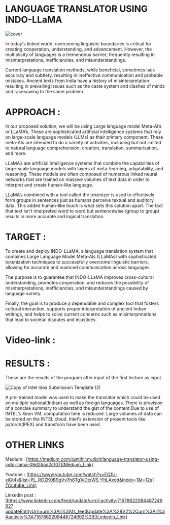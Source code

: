 # LANGUAGE TRANSLATOR USING INDO-LLaMA

![cover](https://github.com/ShreyasDevesh/BOLT/assets/77879410/9f15c8c9-d0d6-472c-b396-cf075c3d31be)

In today's linked world, overcoming linguistic boundaries is critical for creating cooperation, understanding, and advancement. However, the multiplicity of languages is a tremendous barrier, frequently resulting in misinterpretations, inefficiencies, and misunderstandings. 


Current language translation methods, while beneficial, sometimes lack accuracy and subtlety, resulting in ineffective communication and probable mistakes. Ancient texts from India have a history of misinterpretation resulting in prevailing issues such as the caste system and clashes of minds and racesowing to the same problem. 

# APPROACH :

In our proposed solution, we will be using Large language model Meta-AI’s or LLaMA’s. These are sophisticated artificial intelligence systems that rely on large-scale language models (LLMs) as their primary component. These meta-AIs are intended to do a variety of activities, including but not limited to natural language comprehension, creation, translation, summarisation, and more.

LLaMA’s are artificial intelligence systems that combine the capabilities of large-scale language models with layers of meta-learning, adaptability, and reasoning. These models are often composed of numerous linked neural networks that are trained on massive volumes of text data in order to interpret and create human-like language.

LLaMA’s combined with a tool called the tokenizer is used to effectively form groups in sentences just as humans perceive textual and auditory data. This added human-like touch is what sets this solution apart. The fact that text isn’t interpreted word to word but sentencewise  (group to group) results in more accurate and logical translation. 


# TARGET :

To create and deploy INDO-LLaMA, a language translation system that combines Large Language Model Meta-AIs (LLaMAs) with sophisticated tokenization techniques to successfully overcome linguistic barriers, allowing for accurate and nuanced communication across languages. 

The purpose is to guarantee that INDO-LLaMA improves cross-cultural understanding, promotes cooperation, and reduces the possibility of misinterpretations, inefficiencies, and misunderstandings caused by language variety. 

Finally, the goal is to produce a dependable and complex tool that fosters cultural interaction, supports proper interpretation of ancient Indian writings, and helps to solve current concerns such as misinterpretations that lead to societal disputes and injustices.

# Video-link : 

# RESULTS :

These are the results of the program after input of the first lecture as input. 

![Copy of Intel Idea Submission Template (2)](https://github.com/ShreyasDevesh/BOLT/assets/77879410/fa5f624f-7b87-4f60-b65a-eb32ed495418)

A pre-trained model was used to make the translator which could be used on multiple national(Indian) as well as foreign languages. There is provision of a concise summary to understand the gist of the content.Due to use of INTEL’s Xeon VM, computation time is reduced. Large volumes of data can be stored on the INTEL cloud. Intel's extension of present tools like pytorch(IPEX) and transform have been used.

# OTHER LINKS

Medium : [https://medium.com/@mihir.m.dixit/language-translator-using-indo-llama-09d26ad2c107](Medium_Link)

Youtube : [https://www.youtube.com/watch?v=EQ1U-xiGt4k&list=PL_ROZK0B9gVv7h8Tg1vDtxWS-YltLAxqd&index=1&t=12s](Youtube_Link)

Linkedin post : [https://www.linkedin.com/feed/update/urn:li:activity:7167862208448724992?updateEntityUrn=urn%3Ali%3Afs_feedUpdate%3A%28V2%2Curn%3Ali%3Aactivity%3A7167862208448724992%29](Linkedin_Link)
